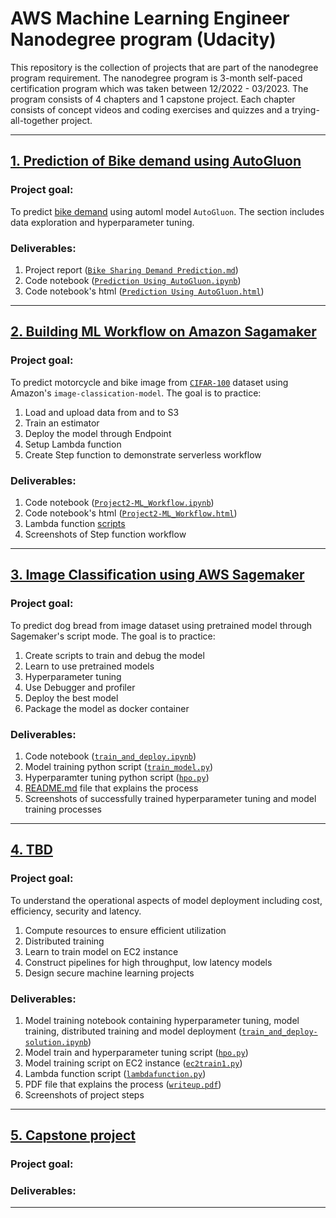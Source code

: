 # AWS Machine Learning Engineer Nanodegree program (Udacity)

This repository is the collection of projects that are part of the nanodegree program requirement.
The nanodegree program is 3-month self-paced certification program which was taken between 12/2022 - 03/2023. The program consists of 4 chapters and 1 capstone project. Each chapter consists of concept videos and coding exercises and quizzes and a trying-all-together project.

____

## [1. Prediction of Bike demand using AutoGluon]()

### Project goal:

To predict [bike demand](https://www.kaggle.com/c/bike-sharing-demand) using automl model `AutoGluon`. The section includes data exploration and hyperparameter tuning.

### Deliverables:
1. Project report ([`Bike Sharing Demand Prediction.md`](https://github.com/uyangas/AWS_MLE/blob/main/1_Predict_Bike_Sharing_Demand/Bike%20Sharing%20Demand%20Prediction.md))
1. Code notebook ([`Prediction Using AutoGluon.ipynb`](https://github.com/uyangas/AWS_MLE/blob/main/1_Predict_Bike_Sharing_Demand/Prediction%20Using%20AutoGluon.ipynb))
1. Code notebook's html ([`Prediction Using AutoGluon.html`](https://github.com/uyangas/AWS_MLE/blob/main/1_Predict_Bike_Sharing_Demand/Prediction%20Using%20AutoGluon.html))

____
## [2. Building ML Workflow on Amazon Sagamaker]()

### Project goal:

To predict motorcycle and bike image from [`CIFAR-100`](https://www.cs.toronto.edu/~kriz/cifar-100-python.tar.gz) dataset using Amazon's `image-classication-model`. The goal is to practice:
1. Load and upload data from and to S3
1. Train an estimator
1. Deploy the model through Endpoint
1. Setup Lambda function
1. Create Step function to demonstrate serverless workflow

### Deliverables:
1. Code notebook ([`Project2-ML_Workflow.ipynb`](https://github.com/uyangas/AWS_MLE/blob/main/2_ML_Workflow_on_Amazon_Sagemaker/Project2_ML_Workflow.ipynb))
1. Code notebook's html ([`Project2-ML_Workflow.html`](https://github.com/uyangas/AWS_MLE/blob/main/2_ML_Workflow_on_Amazon_Sagemaker/Project2-ML_Workflow.html))
1. Lambda function [scripts](https://github.com/uyangas/AWS_MLE/tree/main/2_ML_Workflow_on_Amazon_Sagemaker/Lambda%20Functions)
1. Screenshots of Step function workflow

____
## [3. Image Classification using AWS Sagemaker]()

### Project goal:

To predict dog bread from image dataset using pretrained model through Sagemaker's script mode. The goal is to practice:
1. Create scripts to train and debug the model
1. Learn to use pretrained models
1. Hyperparameter tuning
1. Use Debugger and profiler
1. Deploy the best model
1. Package the model as docker container

### Deliverables:
1. Code notebook ([`train_and_deploy.ipynb`](https://github.com/uyangas/AWS_MLE/blob/main/3_Image_Classification_Using_AWS%20Sagemaker/train_and_deploy.ipynb))
1. Model training python script ([`train_model.py`](https://github.com/uyangas/AWS_MLE/blob/main/3_Image_Classification_Using_AWS%20Sagemaker/train_model.py))
1. Hyperparamter tuning python script ([`hpo.py`](https://github.com/uyangas/AWS_MLE/blob/main/3_Image_Classification_Using_AWS%20Sagemaker/hpo.py))
1. [README.md](https://github.com/uyangas/AWS_MLE/blob/main/3_Image_Classification_Using_AWS%20Sagemaker/README.md) file that explains the process
1. Screenshots of successfully trained hyperparameter tuning and model training processes

____
## [4. TBD]()

### Project goal: 

To understand the operational aspects of model deployment including cost, efficiency, security and latency.
1. Compute resources to ensure efficient utilization
1. Distributed training
1. Learn to train model on EC2 instance
1. Construct pipelines for high throughput, low latency models
1. Design secure machine learning projects

### Deliverables:
1. Model training notebook containing hyperparameter tuning, model training, distributed training and model deployment ([`train_and_deploy-solution.ipynb`]())
1. Model train and hyperparameter tuning script ([`hpo.py`]())
1. Model training script on EC2 instance ([`ec2train1.py`]())
1. Lambda function script ([`lambdafunction.py`]())
1. PDF file that explains the process ([`writeup.pdf`]())
1. Screenshots of project steps

____
## [5. Capstone project]()

### Project goal:

### Deliverables:

____